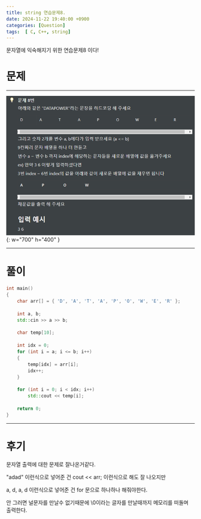 ```yaml
---
title: string 연습문제8.
date: 2024-11-22 19:40:00 +0900
categories: [Question]  
tags:  [ C, C++, string]
---
```


문자열에 익숙해지기 위한 연습문제8 이다!

# 문제   
---------------------------------------

![Desktop View](/assets/img/string8.png){: w="700" h="400" }

---------------------------------------

# 풀이

```c++
int main()
{
    char arr[] = { 'D', 'A', 'T', 'A', 'P', 'O', 'W', 'E', 'R' };
    
    int a, b;
    std::cin >> a >> b;
    
    char temp[10];
    
    int idx = 0;
    for (int i = a; i <= b; i++)
    {
        temp[idx] = arr[i];
        idx++;
    }
    
    for (int i = 0; i < idx; i++)
        std::cout << temp[i];
    
    return 0;
}
```
---------------------------------------

# 후기

문자열 출력에 대한 문제로 잘나온거같다.

"adad" 이런식으로 넣어준 건 cout << arr; 이런식으로 해도 잘 나오지만

a, d, a, d 이런식으로 넣어준 건 for 문으로 하나하나 해줘야한다.

안 그러면 널문자를 만날수 없기때문에 \0이라는 글자를 만날때까지 메모리를 떠돌며 출력한다.



